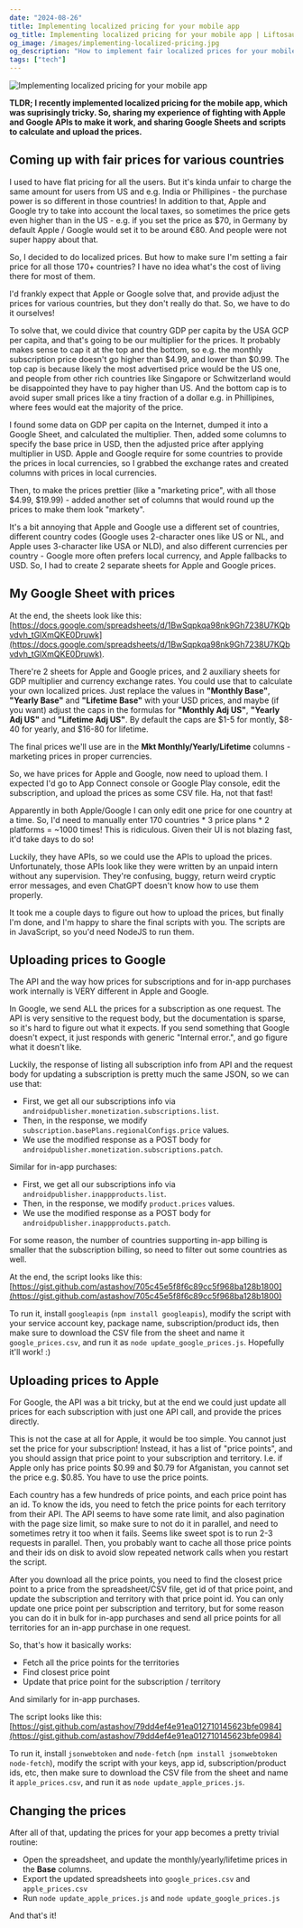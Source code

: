 ```yaml
---
date: "2024-08-26"
title: Implementing localized pricing for your mobile app
og_title: Implementing localized pricing for your mobile app | Liftosaur blog
og_image: /images/implementing-localized-pricing.jpg
og_description: "How to implement fair localized prices for your mobile app, taking into account the purchasing power of your users"
tags: ["tech"]
---
```


![Implementing localized pricing for your mobile app](../../images/implementing-localized-pricing.jpg)

**TLDR; I recently implemented localized pricing for the mobile app, which was suprisingly tricky. So, sharing my experience of fighting with Apple and Google APIs to make it work, and sharing Google Sheets and scripts to calculate and upload the prices.**

## Coming up with fair prices for various countries

I used to have flat pricing for all the users. But it's kinda unfair to charge the same amount for users from US and e.g. India or Phillipines - the purchase power is so different in those countries! In addition to that, Apple and Google try to take into account the local taxes, so sometimes the price gets even higher than in the US - e.g. if you set the price as $70, in Germany by default Apple / Google would set it to be around €80. And people were not super happy about that. 

So, I decided to do localized prices. But how to make sure I'm setting a fair price for all those 170+ countries? I have no idea what's the cost of living there for most of them.

I'd frankly expect that Apple or Google solve that, and provide adjust the prices for various countries, but they don't really do that. So, we have to do it ourselves!

To solve that, we could divice that country GDP per capita by the USA GCP per capita, and that's going to be our multiplier for the prices. It probably makes sense to cap it at the top and the bottom, so e.g. the monthly subscription price doesn't go higher than $4.99, and lower than $0.99. The top cap is because likely the most advertised price would be the US one, and people from other rich countries like Singapore or Schwitzerland would be disappointed they have to pay higher than US. And the bottom cap is to avoid super small prices like a tiny fraction of a dollar e.g. in Phillipines, where fees would eat the majority of the price.

I found some data on GDP per capita on the Internet, dumped it into a Google Sheet, and calculated the multiplier. Then, added some columns to specify the base price in USD, then the adjusted price after applying multiplier in USD. Apple and Google require for some countries to provide the prices in local currencies, so I grabbed the exchange rates and created  columns with prices in local currencies.

Then, to make the prices prettier (like a "marketing price", with all those $4.99, $19.99) - added another set of columns that would round up the prices to make them look "markety".

It's a bit annoying that Apple and Google use a different set of countries, different country codes (Google uses 2-character ones like US or NL, and Apple uses 3-character like USA or NLD), and also different currencies per country - Google more often prefers local currency, and Apple fallbacks to USD. So, I had to create 2 separate sheets for Apple and Google prices.

## My Google Sheet with prices

At the end, the sheets look like this: [https://docs.google.com/spreadsheets/d/1BwSqpkqa98nk9Gh7238U7KQbvdvh_tGlXmQKE0Druwk](https://docs.google.com/spreadsheets/d/1BwSqpkqa98nk9Gh7238U7KQbvdvh_tGlXmQKE0Druwk).

There're 2 sheets for Apple and Google prices, and 2 auxiliary sheets for GDP multiplier and currency exchange rates.
You could use that to calculate your own localized prices. Just replace the values in **"Monthly Base"**, **"Yearly Base"** and **"Lifetime Base"** with your USD prices, and maybe (if you want) adjust the caps in the formulas for **"Monthly Adj US"**, **"Yearly Adj US"** and **"Lifetime Adj US"**. By default the caps are $1-5 for montly, $8-40 for yearly, and $16-80 for lifetime.

The final prices we'll use are in the **Mkt Monthly/Yearly/Lifetime** columns - marketing prices in proper currencies.

So, we have prices for Apple and Google, now need to upload them. I expected I'd go to App Connect console or Google Play console, edit the subscription, and upload the prices as some CSV file. Ha, not that fast!

Apparently in both Apple/Google I can only edit one price for one country at a time. So, I'd need to manually enter 170 countries * 3 price plans * 2 platforms = ~1000 times! This is ridiculous. Given their UI is not blazing fast, it'd take days to do so!

Luckily, they have APIs, so we could use the APIs to upload the prices. Unfortunately, those APIs look like they were written by an unpaid intern without any supervision. They're confusing, buggy, return weird cryptic error messages, and even ChatGPT doesn't know how to use them properly.

It took me a couple days to figure out how to upload the prices, but finally I'm done, and I'm happy to share the final scripts with you. The scripts are in JavaScript, so you'd need NodeJS to run them.

## Uploading prices to Google

The API and the way how prices for subscriptions and for in-app purchases work internally is VERY different in Apple and Google.

In Google, we send ALL the prices for a subscription as one request. The API is very sensitive to the request body,
but the documentation is sparse, so it's hard to figure out what it expects. If you send something that Google doesn't expect, it just responds with generic "Internal error.", and go figure what it doesn't like.

Luckily, the response of listing all subscription info from API and the request body for updating a subscription is pretty much the same JSON, so we can use that:

* First, we get all our subscriptions info via `androidpublisher.monetization.subscriptions.list`.
* Then, in the response, we modify `subscription.basePlans.regionalConfigs.price` values.
* We use the modified response as a POST body for `androidpublisher.monetization.subscriptions.patch`.

Similar for in-app purchases:

* First, we get all our subscriptions info via `androidpublisher.inappproducts.list`.
* Then, in the response, we modify `product.prices` values.
* We use the modified response as a POST body for `androidpublisher.inappproducts.patch`.

For some reason, the number of countries supporting in-app billing is smaller that the subscription billing, so need
to filter out some countries as well.

At the end, the script looks like this: [https://gist.github.com/astashov/705c45e5f8f6c89cc5f968ba128b1800](https://gist.github.com/astashov/705c45e5f8f6c89cc5f968ba128b1800)

To run it, install `googleapis` (`npm install googleapis`), modify the script with your service account key, package name,
subscription/product ids, then make sure to download the CSV file from the sheet and name it `google_prices.csv`, and run it as `node update_google_prices.js`. Hopefully it'll work! :)

## Uploading prices to Apple

For Google, the API was a bit tricky, but at the end we could just update all prices for each subscription with just one API call, and provide the prices directly.

This is not the case at all for Apple, it would be too simple. You cannot just set the price for your subscription!
Instead, it has a list of "price points", and you should assign that price point to your subscription and territory. I.e. if Apple only has price points $0.99 and $0.79 for Afganistan, you cannot set the price e.g. $0.85. You have to use the price points.

Each country has a few hundreds of price points, and each price point has an id. To know the ids, you need to fetch the price points for each territory from their API. The API seems to have some rate limit, and also pagination with the page size limit, so make sure to not do it in parallel, and need to sometimes retry it too when it fails. Seems like sweet spot is to run 2-3 requests in parallel.
Then, you probably want to cache all those price points and their ids on disk to avoid slow repeated network calls when you restart the script.

After you download all the price points, you need to find the closest price point to a price from the spreadsheet/CSV file, get id of that price point, and update the subscription and territory with that price point id. You can only update one price point per subscription and territory, but for some reason you can do it in bulk for in-app purchases and send all price points for all territories for an in-app purchase in one request.

So, that's how it basically works:

* Fetch all the price points for the territories
* Find closest price point
* Update that price point for the subscription / territory

And similarly for in-app purchases.

The script looks like this: [https://gist.github.com/astashov/79dd4ef4e91ea012710145623bfe0984](https://gist.github.com/astashov/79dd4ef4e91ea012710145623bfe0984)

To run it, install `jsonwebtoken` and `node-fetch` (`npm install jsonwebtoken node-fetch`), modify the script with your keys, app id, subscription/product ids, etc, then make sure to download the CSV file from the sheet and name it `apple_prices.csv`, and run it as `node update_apple_prices.js`.

## Changing the prices

After all of that, updating the prices for your app becomes a pretty trivial routine:

* Open the spreadsheet, and update the monthly/yearly/lifetime prices in the **Base** columns.
* Export the updated spreadsheets into `google_prices.csv` and `apple_prices.csv`
* Run `node update_apple_prices.js` and `node update_google_prices.js`

And that's it!